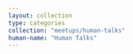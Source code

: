 ```yaml
---
layout: collection
type: categories
collection: "meetups/human-talks"
human-name: "Human Talks"
---
```

